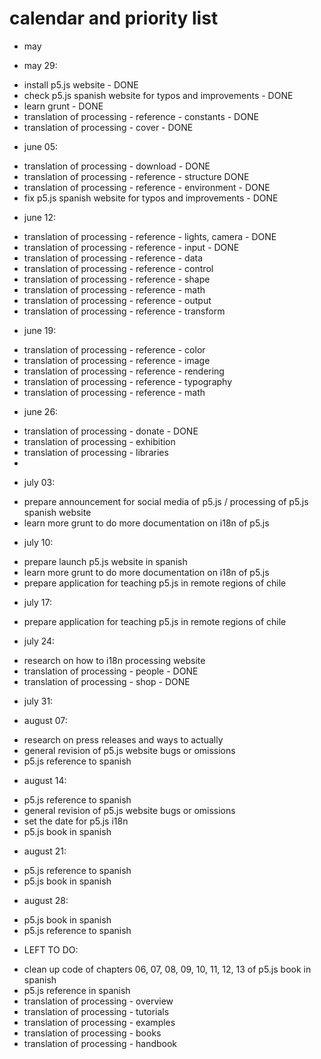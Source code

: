 # calendar and priority list

* may

* may 29:
- install p5.js website - DONE
- check p5.js spanish website for typos and improvements - DONE
- learn grunt - DONE
- translation of processing - reference - constants - DONE
- translation of processing - cover - DONE

* june 05:

- translation of processing - download - DONE
- translation of processing - reference - structure DONE
- translation of processing - reference - environment - DONE
- fix p5.js spanish website for typos and improvements - DONE



* june 12:

- translation of processing - reference - lights, camera - DONE
- translation of processing - reference - input - DONE
- translation of processing - reference - data
- translation of processing - reference - control
- translation of processing - reference - shape
- translation of processing - reference - math
- translation of processing - reference - output
- translation of processing - reference - transform

* june 19:


- translation of processing - reference - color
- translation of processing - reference - image
- translation of processing - reference - rendering
- translation of processing - reference - typography
- translation of processing - reference - math

* june 26:

- translation of processing - donate - DONE
- translation of processing - exhibition
- translation of processing - libraries
-

* july 03:

- prepare announcement for social media of p5.js / processing of p5.js spanish website
- learn more grunt to do more documentation on i18n of p5.js

* july 10:

- prepare launch p5.js website in spanish
- learn more grunt to do more documentation on i18n of p5.js
- prepare application for teaching p5.js in remote regions of chile

* july 17:

- prepare application for teaching p5.js in remote regions of chile

* july 24:

- research on how to i18n processing website
- translation of processing - people - DONE
- translation of processing - shop - DONE

* july 31:

* august 07:

- research on press releases and ways to actually
- general revision of p5.js website bugs or omissions
- p5.js reference to spanish

* august 14:

- p5.js reference to spanish
- general revision of p5.js website bugs or omissions
- set the date for p5.js i18n
- p5.js book in spanish

* august 21:

- p5.js reference to spanish
- p5.js book in spanish

* august 28:

- p5.js book in spanish
- p5.js reference to spanish

* LEFT TO DO:

- clean up code of chapters 06, 07, 08, 09, 10, 11, 12, 13 of p5.js book in spanish
- p5.js reference in spanish
- translation of processing - overview
- translation of processing - tutorials
- translation of processing - examples
- translation of processing - books
- translation of processing - handbook
